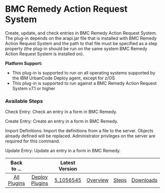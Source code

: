 
# BMC Remedy Action Request System

Create, update, and check entries in BMC Remedy Action Request System. The plug-in depends on the arapi.jar file that is installed with BMC Remedy Action Request System and the path to that file must be specified as a step property (the plug-in should be run on the same system BMC Remedy Action Request System is installed on).

**Platform Support:**

* This plug-in is supported to run on all operating systems supported by the IBM UrbanCode Deploy agent, except for z/OS
* This plug-in is supported to run against a BMC Remedy Action Request System v7.1 or higher


### Available Steps

Check Entry: Check an entry in a form in BMC Remedy.

Create Entry: Create an entry in a form in BMC Remedy.

Import Definitions: Import the definitions from a file to the server. Objects already defined will be replaced. Administrator privleges on the server are required for this command.

Update Entry: Update an entry in a form in BMC Remedy.



|Back to ...||Latest Version||||
| :---: | :---: | :---: | :---: | :---: | :---: |
|[All Plugins](../../index.md)|[Deploy Plugins](../README.md)|[5.1056545](https://raw.githubusercontent.com/UrbanCode/IBM-UCD-PLUGINS/main/files/Remedy/Remedy-5.1056545.zip)|[Overview](overview.md)|[Steps](steps.md)|[Downloads](downloads.md)|
